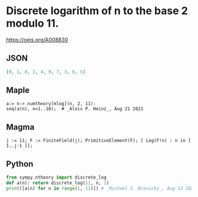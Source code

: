 # Discrete logarithm of n to the base 2 modulo 11\.
https://oeis.org/A008830
## JSON
```JSON
[0, 1, 8, 2, 4, 9, 7, 3, 6, 5]
```
## Maple
```Maple
a:= n-> numtheory[mlog](n, 2, 11):
seq(a(n), n=1..10);  # _Alois P. Heinz_, Aug 21 2021
```
## Magma
```Magma
j := 11; F := FiniteField(j); PrimitiveElement(F); [ Log(F!n) : n in [ 1..j-1 ]];
```
## Python
```Python
from sympy.ntheory import discrete_log
def a(n): return discrete_log(11, n, 2)
print([a(n) for n in range(1, 11)]) # _Michael S. Branicky_, Aug 13 2021
```
